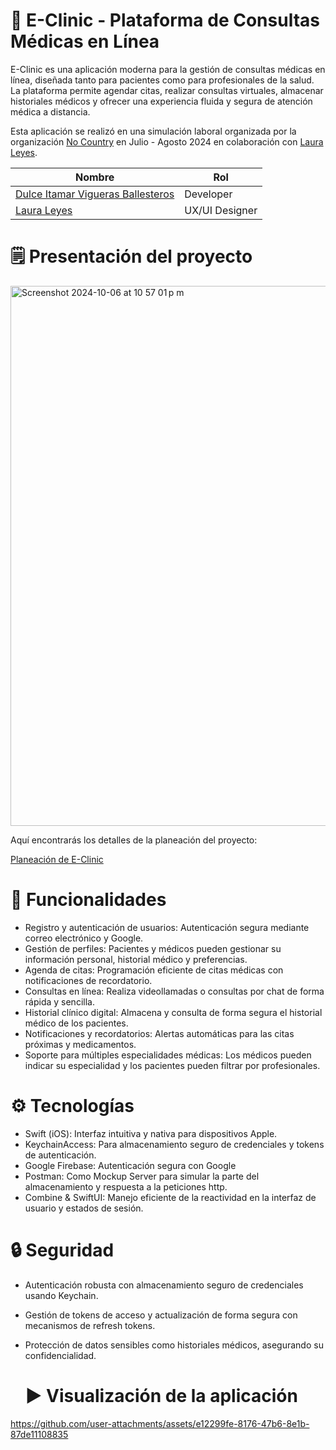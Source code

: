 # 🏥 E-Clinic - Plataforma de Consultas Médicas en Línea

E-Clinic es una aplicación moderna para la gestión de consultas médicas en línea, diseñada tanto para pacientes como para profesionales de la salud. La plataforma permite agendar citas, realizar consultas virtuales, almacenar historiales médicos y ofrecer una experiencia fluida y segura de atención médica a distancia.

Esta aplicación se realizó en una simulación laboral organizada por la organización [No Country](https://www.linkedin.com/company/nocountrytalent/) en Julio - Agosto 2024 en colaboración con [Laura Leyes](https://www.linkedin.com/in/laura-leyes/). 



| Nombre                        | Rol             |
| ----------------------------- | --------------- |
| [Dulce Itamar Vigueras Ballesteros](https://www.linkedin.com/in/itamar-vigueras/) | Developer       |
| [Laura Leyes](https://github.com/LeyesLaura/LeyesLaura)  | UX/UI Designer  | 



# 🗒️ Presentación del proyecto
<img width="864" alt="Screenshot 2024-10-06 at 10 57 01 p m" src="https://github.com/user-attachments/assets/3011c4db-e1da-4abd-912f-cb0e609e3617">

Aquí encontrarás los detalles de la planeación del proyecto: 

[Planeación de E-Clinic](https://www.behance.net/gallery/209145649/E-CLINIC-mobile-app)

# 🚀 Funcionalidades

- Registro y autenticación de usuarios: Autenticación segura mediante correo electrónico y Google.
- Gestión de perfiles: Pacientes y médicos pueden gestionar su información personal, historial médico y preferencias.
- Agenda de citas: Programación eficiente de citas médicas con notificaciones de recordatorio.
- Consultas en línea: Realiza videollamadas o consultas por chat de forma rápida y sencilla.
- Historial clínico digital: Almacena y consulta de forma segura el historial médico de los pacientes.
- Notificaciones y recordatorios: Alertas automáticas para las citas próximas y medicamentos.
- Soporte para múltiples especialidades médicas: Los médicos pueden indicar su especialidad y los pacientes pueden filtrar por profesionales.

  
# ⚙️ Tecnologías
- Swift (iOS): Interfaz intuitiva y nativa para dispositivos Apple.
- KeychainAccess: Para almacenamiento seguro de credenciales y tokens de autenticación.
- Google Firebase: Autenticación segura con Google
- Postman: Como Mockup Server para simular la parte del almacenamiento y respuesta a la peticiones http.
- Combine & SwiftUI: Manejo eficiente de la reactividad en la interfaz de usuario y estados de sesión.

  
# 🔒 Seguridad
- Autenticación robusta con almacenamiento seguro de credenciales usando Keychain.
- Gestión de tokens de acceso y actualización de forma segura con mecanismos de refresh tokens.
- Protección de datos sensibles como historiales médicos, asegurando su confidencialidad.

  # ▶️ Visualización de la aplicación

https://github.com/user-attachments/assets/e12299fe-8176-47b6-8e1b-87de11108835



